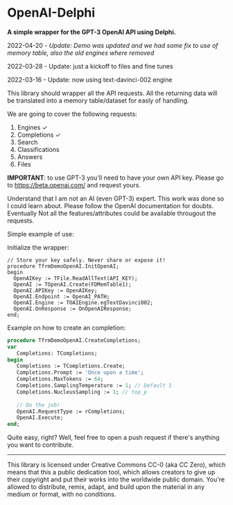 # OpenAI-Delphi
**A simple wrapper for the GPT-3 OpenAI API using Delphi.**

2022-04-20 - *Update: Demo was updated and we had some fix to use of memory table, also the old engines where removed*

2022-03-28 - Update: just a kickoff to files and fine tunes

2022-03-16 - Update: now using text-davinci-002 engine


This library should wrapper all the API requests. All the returning data will be translated into a memory table/dataset for easly of handling.

We are going to cover the following requests:

1. Engines ✓
2. Completions ✓
3. Search
4. Classifications
5. Answers
6. Files

**IMPORTANT**: to use GPT-3 you'll need to have your own API key. Please go to https://beta.openai.com/ and request yours.

Understand that I am not an AI (even GPT-3) expert. This work was done so I could learn about. Please follow the OpenAI documentation for doubts. Eventually Not all the features/attributes could be available througout the requests.

Simple example of use:

Initialize the wrapper:
```delphi
// Store your key safely. Never share or expose it!
procedure TfrmDemoOpenAI.InitOpenAI;
begin
  OpenAIKey := TFile.ReadAllText(API_KEY);
  OpenAI := TOpenAI.Create(FDMemTable1);
  OpenAI.APIKey := OpenAIKey;
  OpenAI.Endpoint := OpenAI_PATH;
  OpenAI.Engine := TOAIEngine.egTextDavinci002;
  OpenAI.OnResponse := OnOpenAIResponse;
end;
```

Example on how to create an completion:
```pascal
procedure TfrmDemoOpenAI.CreateCompletions;
var
   Completions: TCompletions;
begin
   Completions := TCompletions.Create;
   Completions.Prompt := 'Once upon a time';
   Completions.MaxTokens := 64;
   Completions.SamplingTemperature := 1; // Default 1
   Completions.NucleusSampling := 1; // top_p
   
   // Do the job!
   OpenAI.RequestType := rCompletions;
   OpenAI.Execute;
end;
````

Quite easy, right? Well, feel free to open a push request if there's anything you want to contribute.

-----------  
This library is licensed under Creative Commons CC-0 (aka CC Zero), which means that this a public dedication tool, which allows creators to give up their copyright and put their works into the worldwide public domain. You're allowed to distribute, remix, adapt, and build upon the material in any medium or format, with no conditions.
